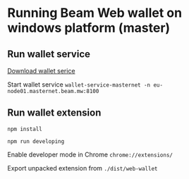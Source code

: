 # Running Beam Web wallet on windows platform (master)

## Run wallet service

[Download wallet serice](https://builds.beam-mw.com/files/wallet-service-wip/2019.12.10/Release/win/wallet-service-masternet-4.1.7005.zip)

Start wallet service `wallet-service-masternet -n eu-node01.masternet.beam.mw:8100`


## Run wallet extension

`npm install`

`npm run developing`

Enable developer mode in Chrome `chrome://extensions/`

Export unpacked extension from `./dist/web-wallet`